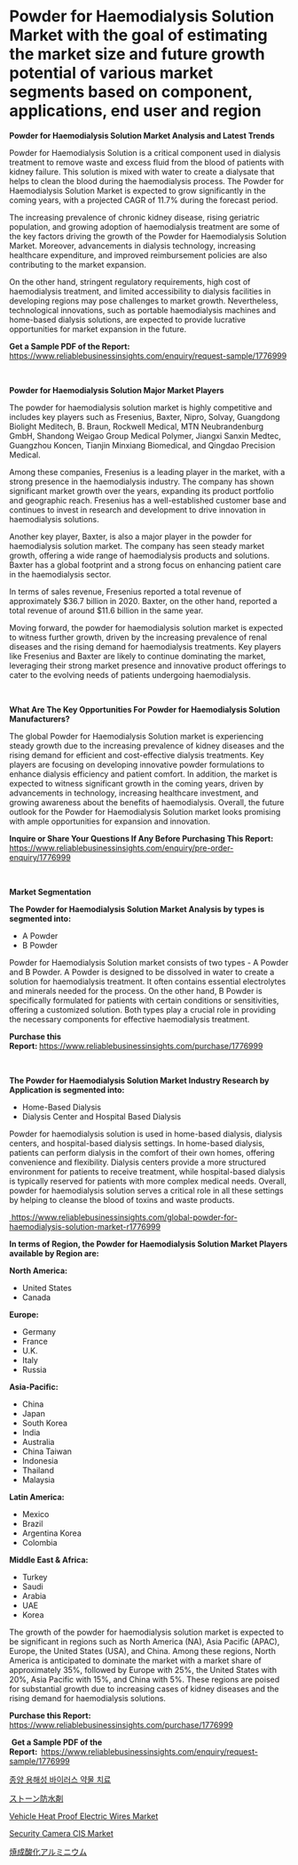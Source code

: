 <p><h1>Powder for Haemodialysis Solution Market with the goal of estimating the market size and future growth potential of various market segments based on component, applications, end user and region</h1></p><p><strong>Powder for Haemodialysis Solution Market Analysis and Latest Trends</strong></p>
<p><p>Powder for Haemodialysis Solution is a critical component used in dialysis treatment to remove waste and excess fluid from the blood of patients with kidney failure. This solution is mixed with water to create a dialysate that helps to clean the blood during the haemodialysis process. The Powder for Haemodialysis Solution Market is expected to grow significantly in the coming years, with a projected CAGR of 11.7% during the forecast period.</p><p>The increasing prevalence of chronic kidney disease, rising geriatric population, and growing adoption of haemodialysis treatment are some of the key factors driving the growth of the Powder for Haemodialysis Solution Market. Moreover, advancements in dialysis technology, increasing healthcare expenditure, and improved reimbursement policies are also contributing to the market expansion.</p><p>On the other hand, stringent regulatory requirements, high cost of haemodialysis treatment, and limited accessibility to dialysis facilities in developing regions may pose challenges to market growth. Nevertheless, technological innovations, such as portable haemodialysis machines and home-based dialysis solutions, are expected to provide lucrative opportunities for market expansion in the future.</p></p>
<p><strong>Get a Sample PDF of the Report:&nbsp;</strong> <a href="https://www.reliablebusinessinsights.com/enquiry/request-sample/1776999">https://www.reliablebusinessinsights.com/enquiry/request-sample/1776999</a></p>
<p>&nbsp;</p>
<p><strong>Powder for Haemodialysis Solution Major Market Players</strong></p>
<p><p>The powder for haemodialysis solution market is highly competitive and includes key players such as Fresenius, Baxter, Nipro, Solvay, Guangdong Biolight Meditech, B. Braun, Rockwell Medical, MTN Neubrandenburg GmbH, Shandong Weigao Group Medical Polymer, Jiangxi Sanxin Medtec, Guangzhou Koncen, Tianjin Minxiang Biomedical, and Qingdao Precision Medical.</p><p>Among these companies, Fresenius is a leading player in the market, with a strong presence in the haemodialysis industry. The company has shown significant market growth over the years, expanding its product portfolio and geographic reach. Fresenius has a well-established customer base and continues to invest in research and development to drive innovation in haemodialysis solutions.</p><p>Another key player, Baxter, is also a major player in the powder for haemodialysis solution market. The company has seen steady market growth, offering a wide range of haemodialysis products and solutions. Baxter has a global footprint and a strong focus on enhancing patient care in the haemodialysis sector.</p><p>In terms of sales revenue, Fresenius reported a total revenue of approximately $36.7 billion in 2020. Baxter, on the other hand, reported a total revenue of around $11.6 billion in the same year.</p><p>Moving forward, the powder for haemodialysis solution market is expected to witness further growth, driven by the increasing prevalence of renal diseases and the rising demand for haemodialysis treatments. Key players like Fresenius and Baxter are likely to continue dominating the market, leveraging their strong market presence and innovative product offerings to cater to the evolving needs of patients undergoing haemodialysis.</p></p>
<p>&nbsp;</p>
<p><strong>What Are The Key Opportunities For Powder for Haemodialysis Solution Manufacturers?</strong></p>
<p><p>The global Powder for Haemodialysis Solution market is experiencing steady growth due to the increasing prevalence of kidney diseases and the rising demand for efficient and cost-effective dialysis treatments. Key players are focusing on developing innovative powder formulations to enhance dialysis efficiency and patient comfort. In addition, the market is expected to witness significant growth in the coming years, driven by advancements in technology, increasing healthcare investment, and growing awareness about the benefits of haemodialysis. Overall, the future outlook for the Powder for Haemodialysis Solution market looks promising with ample opportunities for expansion and innovation.</p></p>
<p><strong>Inquire or Share Your Questions If Any Before Purchasing This Report:</strong> <a href="https://www.reliablebusinessinsights.com/enquiry/pre-order-enquiry/1776999">https://www.reliablebusinessinsights.com/enquiry/pre-order-enquiry/1776999</a></p>
<p>&nbsp;</p>
<p><strong>Market Segmentation</strong></p>
<p><strong>The Powder for Haemodialysis Solution Market Analysis by types is segmented into:</strong></p>
<p><ul><li>A Powder</li><li>B Powder</li></ul></p>
<p><p>Powder for Haemodialysis Solution market consists of two types - A Powder and B Powder. A Powder is designed to be dissolved in water to create a solution for haemodialysis treatment. It often contains essential electrolytes and minerals needed for the process. On the other hand, B Powder is specifically formulated for patients with certain conditions or sensitivities, offering a customized solution. Both types play a crucial role in providing the necessary components for effective haemodialysis treatment.</p></p>
<p><strong>Purchase this Report:&nbsp;</strong><a href="https://www.reliablebusinessinsights.com/purchase/1776999">https://www.reliablebusinessinsights.com/purchase/1776999</a></p>
<p>&nbsp;</p>
<p><strong>The Powder for Haemodialysis Solution Market Industry Research by Application is segmented into:</strong></p>
<p><ul><li>Home-Based Dialysis</li><li>Dialysis Center and Hospital Based Dialysis</li></ul></p>
<p><p>Powder for haemodialysis solution is used in home-based dialysis, dialysis centers, and hospital-based dialysis settings. In home-based dialysis, patients can perform dialysis in the comfort of their own homes, offering convenience and flexibility. Dialysis centers provide a more structured environment for patients to receive treatment, while hospital-based dialysis is typically reserved for patients with more complex medical needs. Overall, powder for haemodialysis solution serves a critical role in all these settings by helping to cleanse the blood of toxins and waste products.</p></p>
<p><a href="https://www.reliablebusinessinsights.com/global-powder-for-haemodialysis-solution-market-r1776999">&nbsp;https://www.reliablebusinessinsights.com/global-powder-for-haemodialysis-solution-market-r1776999</a></p>
<p><strong>In terms of Region, the Powder for Haemodialysis Solution Market Players available by Region are:</strong></p>
<p>
    <p> <strong> North America: </strong>
        <ul>
            <li>United States</li>
            <li>Canada</li>
        </ul>
        </p> 
    <p> <strong> Europe: </strong>
        <ul>
            <li>Germany</li>
            <li>France</li>
            <li>U.K.</li>
            <li>Italy</li>
            <li>Russia</li>
        </ul>
        </p> 
    <p> <strong> Asia-Pacific: </strong>
        <ul>
            <li>China</li>
            <li>Japan</li>
            <li>South Korea</li>
            <li>India</li>
            <li>Australia</li>
            <li>China Taiwan</li>
            <li>Indonesia</li>
            <li>Thailand</li>
            <li>Malaysia</li>
        </ul>
        </p> 
    <p> <strong> Latin America: </strong>
        <ul>
            <li>Mexico</li>
            <li>Brazil</li>
            <li>Argentina Korea</li>
            <li>Colombia</li>
        </ul>
        </p> 
    <p> <strong> Middle East & Africa: </strong>
        <ul>
            <li>Turkey</li>
            <li>Saudi</li>
            <li>Arabia</li>
            <li>UAE</li>
            <li>Korea</li>
        </ul>
    </p>
    </p>
<p><p>The growth of the powder for haemodialysis solution market is expected to be significant in regions such as North America (NA), Asia Pacific (APAC), Europe, the United States (USA), and China. Among these regions, North America is anticipated to dominate the market with a market share of approximately 35%, followed by Europe with 25%, the United States with 20%, Asia Pacific with 15%, and China with 5%. These regions are poised for substantial growth due to increasing cases of kidney diseases and the rising demand for haemodialysis solutions.</p></p>
<p><strong>Purchase this Report: </strong><a href="https://www.reliablebusinessinsights.com/purchase/1776999">https://www.reliablebusinessinsights.com/purchase/1776999</a></p>
<p>&nbsp;<strong>Get a Sample PDF of the Report:&nbsp;&nbsp;</strong><a href="https://www.reliablebusinessinsights.com/enquiry/request-sample/1776999">https://www.reliablebusinessinsights.com/enquiry/request-sample/1776999</a></p>
<p><strong></strong></p>
<p><p><a href="https://github.com/nigaleamar09/Market-Research-Report-List-1/blob/main/584964499808.md">종양 용해성 바이러스 약물 치료</a></p><p><a href="https://github.com/AriMuller2009/Market-Research-Report-List-2/blob/main/1269307106023.md">ストーン防水剤</a></p><p><a href="https://github.com/fiixsa/Market-Research-Report-List-3/blob/main/vehicle-heat-proof-electric-wires-market.md">Vehicle Heat Proof Electric Wires Market</a></p><p><a href="https://issuu.com/reportprime-2/docs/security-camera-cis-market-size-2030.pptx">Security Camera CIS Market</a></p><p><a href="https://github.com/bucuel854722/Market-Research-Report-List-2/blob/main/6100474106022.md">焼成酸化アルミニウム</a></p></p>
